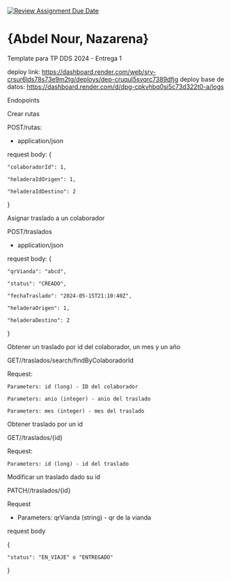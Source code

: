 [![Review Assignment Due Date](https://classroom.github.com/assets/deadline-readme-button-24ddc0f5d75046c5622901739e7c5dd533143b0c8e959d652212380cedb1ea36.svg)](https://classroom.github.com/a/KXg_hGCY)
# {Abdel Nour, Nazarena}

Template para TP DDS 2024 - Entrega 1

deploy link: https://dashboard.render.com/web/srv-crsur6lds78s73e9m2tg/deploys/dep-cruqul5svqrc7389dfjg
deploy base de datos: https://dashboard.render.com/d/dpg-cpkvhbq0si5c73d322t0-a/logs


Endopoints

Crear rutas

POST/rutas:
 - application/json

request body:
{
    
    "colaboradorId": 1,
    
    "heladeraIdOrigen": 1,
    
    "heladeraIdDestino": 2
}


Asignar traslado a un colaborador

POST/traslados

 - application/json

request body:
{
  
    "qrVianda": "abcd",

    "status": "CREADO",
  
    "fechaTraslado": "2024-05-15T21:10:40Z",

    "heladeraOrigen": 1,

    "heladeraDestino": 2
}


Obtener un traslado por id del colaborador, un mes y un año

GET//traslados/search/findByColaboradorId

Request:

    Parameters: id (long) - ID del colaborador

    Parameters: anio (integer) - anio del traslado

    Parameters: mes (integer) - mes del traslado


Obtener traslado por un id

GET//traslados/{id}

Request:
  
    Parameters: id (long) - id del traslado


Modificar un traslado dado su id

PATCH//traslados/{id}

Request

  - Parameters: qrVianda (string) - qr de la vianda

request body

{ 

    "status": "EN_VIAJE" o "ENTREGADO" 

}



